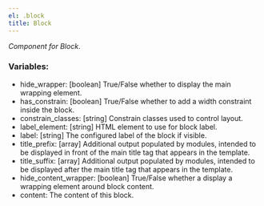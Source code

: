 ```yaml
---
el: .block
title: Block
---
```

_Component for Block_.

### Variables:
* hide_wrapper: [boolean] True/False whether to display the main wrapping element.
* has_constrain: [boolean] True/False whether to add a width constraint inside the block.
* constrain_classes: [string] Constrain classes used to control layout.
* label_element: [string] HTML element to use for block label.
* label: [string] The configured label of the block if visible.
* title_prefix: [array] Additional output populated by modules, intended to be displayed in front of the main title tag that appears in the template.
* title_suffix: [array] Additional output populated by modules, intended to be displayed after the main title tag that appears in the template.
* hide_content_wrapper: [boolean] True/False whether a display a wrapping element around block content.
* content:  The content of this block.
